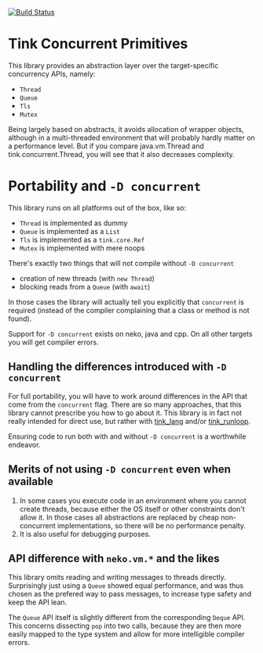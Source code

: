 [![Build Status](https://travis-ci.org/haxetink/tink_concurrent.svg?branch=master)](https://travis-ci.org/haxetink/tink_concurrent)

# Tink Concurrent Primitives

This library provides an abstraction layer over the target-specific concurrency APIs, namely:
	
- `Thread`
- `Queue`
- `Tls`
- `Mutex`

Being largely based on abstracts, it avoids allocation of wrapper objects, although in a multi-threaded environment that will probably hardly matter on a performance level. But if you compare java.vm.Thread and tink.concurrent.Thread, you will see that it also decreases complexity.

# Portability and `-D concurrent`

This library runs on all platforms out of the box, like so:
	
- `Thread` is implemented as dummy
- `Queue` is implemented as a `List`
- `Tls` is implemented as a `tink.core.Ref`
- `Mutex` is implemented with mere noops

There's exactly two things that will not compile without `-D concurrent`

- creation of new threads (with `new Thread`)
- blocking reads from a `Queue` (with `await`)

In those cases the library will actually tell you explicitly that `concurrent` is required (instead of the compiler complaining that a class or method is not found).

Support for `-D concurrent` exists on neko, java and cpp. On all other targets you will get compiler errors. 

## Handling the differences introduced with `-D concurrent`

For full portability, you will have to work around differences in the API that come from the `concurrent` flag. There are so many approaches, that this library cannot prescribe you how to go about it. This library is in fact not really intended for direct use, but rather with [tink_lang](http://haxetink.org/tink_lang) and/or [tink_runloop](http://haxetink.org/tink_runloop).
	
Ensuring code to run both with and without `-D concurrent` is a worthwhile endeavor.

## Merits of not using `-D concurrent` even when available

1. In some cases you execute code in an environment where you cannot create threads, because either the OS itself or other constraints don't allow it. In those cases all abstractions are replaced by cheap non-concurrent implementations, so there will be no performance penalty.
2. It is also useful for debugging purposes.

## API difference with `neko.vm.*` and the likes

This library omits reading and writing messages to threads directly. Surprisingly just using a `Queue` showed equal performance, and was thus chosen as the prefered way to pass messages, to increase type safety and keep the API lean.

The `Queue` API itself is slightly different from the corresponding `Deque` API. This concerns dissecting `pop` into two calls, because they are then more easily mapped to the type system and allow for more intelligible compiler errors.
